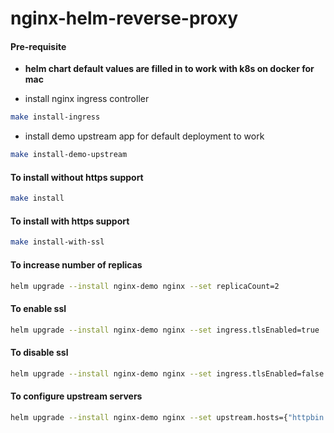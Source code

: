 # nginx-helm-reverse-proxy

#### Pre-requisite

- **helm chart default values are filled in to work with k8s on docker for mac**

- install nginx ingress controller

```bash
make install-ingress  
```

- install demo upstream app for default deployment to work

```bash
make install-demo-upstream
```

#### To install without https support

```bash
make install
```

#### To install with https support

```bash
make install-with-ssl
```

#### To increase number of replicas

```bash
helm upgrade --install nginx-demo nginx --set replicaCount=2
```

#### To enable ssl

```bash
helm upgrade --install nginx-demo nginx --set ingress.tlsEnabled=true
```

#### To disable ssl

```bash
helm upgrade --install nginx-demo nginx --set ingress.tlsEnabled=false
```

#### To configure upstream servers
```bash
helm upgrade --install nginx-demo nginx --set upstream.hosts={"httpbin:8000"}
```
